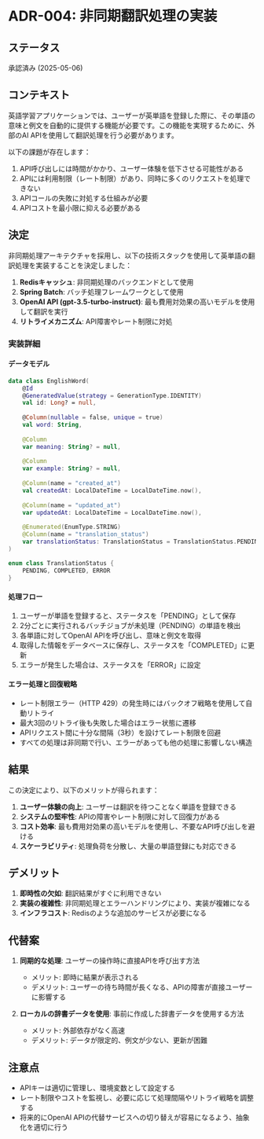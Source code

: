 # ADR-004: 非同期翻訳処理の実装

## ステータス

承認済み (2025-05-06)

## コンテキスト

英語学習アプリケーションでは、ユーザーが英単語を登録した際に、その単語の意味と例文を自動的に提供する機能が必要です。この機能を実現するために、外部のAI APIを使用して翻訳処理を行う必要があります。

以下の課題が存在します：

1. API呼び出しには時間がかかり、ユーザー体験を低下させる可能性がある
2. APIには利用制限（レート制限）があり、同時に多くのリクエストを処理できない
3. APIコールの失敗に対処する仕組みが必要
4. APIコストを最小限に抑える必要がある

## 決定

非同期処理アーキテクチャを採用し、以下の技術スタックを使用して英単語の翻訳処理を実装することを決定しました：

1. **Redisキャッシュ**: 非同期処理のバックエンドとして使用
2. **Spring Batch**: バッチ処理フレームワークとして使用
3. **OpenAI API (gpt-3.5-turbo-instruct)**: 最も費用対効果の高いモデルを使用して翻訳を実行
4. **リトライメカニズム**: API障害やレート制限に対処

### 実装詳細

#### データモデル
```kotlin
data class EnglishWord(
    @Id
    @GeneratedValue(strategy = GenerationType.IDENTITY)
    val id: Long? = null,
    
    @Column(nullable = false, unique = true)
    val word: String,
    
    @Column
    var meaning: String? = null,
    
    @Column
    var example: String? = null,
    
    @Column(name = "created_at")
    val createdAt: LocalDateTime = LocalDateTime.now(),
    
    @Column(name = "updated_at")
    var updatedAt: LocalDateTime = LocalDateTime.now(),
    
    @Enumerated(EnumType.STRING)
    @Column(name = "translation_status")
    var translationStatus: TranslationStatus = TranslationStatus.PENDING
)

enum class TranslationStatus {
    PENDING, COMPLETED, ERROR
}
```

#### 処理フロー
1. ユーザーが単語を登録すると、ステータスを「PENDING」として保存
2. 2分ごとに実行されるバッチジョブが未処理（PENDING）の単語を検出
3. 各単語に対してOpenAI APIを呼び出し、意味と例文を取得
4. 取得した情報をデータベースに保存し、ステータスを「COMPLETED」に更新
5. エラーが発生した場合は、ステータスを「ERROR」に設定

#### エラー処理と回復戦略
- レート制限エラー（HTTP 429）の発生時にはバックオフ戦略を使用して自動リトライ
- 最大3回のリトライ後も失敗した場合はエラー状態に遷移
- APIリクエスト間に十分な間隔（3秒）を設けてレート制限を回避
- すべての処理は非同期で行い、エラーがあっても他の処理に影響しない構造

## 結果

この決定により、以下のメリットが得られます：

1. **ユーザー体験の向上**: ユーザーは翻訳を待つことなく単語を登録できる
2. **システムの堅牢性**: APIの障害やレート制限に対して回復力がある
3. **コスト効率**: 最も費用対効果の高いモデルを使用し、不要なAPI呼び出しを避ける
4. **スケーラビリティ**: 処理負荷を分散し、大量の単語登録にも対応できる

## デメリット

1. **即時性の欠如**: 翻訳結果がすぐに利用できない
2. **実装の複雑性**: 非同期処理とエラーハンドリングにより、実装が複雑になる
3. **インフラコスト**: Redisのような追加のサービスが必要になる

## 代替案

1. **同期的な処理**: ユーザーの操作時に直接APIを呼び出す方法
   - メリット: 即時に結果が表示される
   - デメリット: ユーザーの待ち時間が長くなる、APIの障害が直接ユーザーに影響する

2. **ローカルの辞書データを使用**: 事前に作成した辞書データを使用する方法
   - メリット: 外部依存がなく高速
   - デメリット: データが限定的、例文が少ない、更新が困難

## 注意点

- APIキーは適切に管理し、環境変数として設定する
- レート制限やコストを監視し、必要に応じて処理間隔やリトライ戦略を調整する
- 将来的にOpenAI APIの代替サービスへの切り替えが容易になるよう、抽象化を適切に行う 